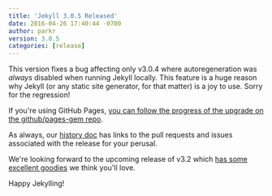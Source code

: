 ```yaml
---
title: 'Jekyll 3.0.5 Released'
date: 2016-04-26 17:40:44 -0700
author: parkr
version: 3.0.5
categories: [release]
---
```


This version fixes a bug affecting only v3.0.4 where autoregeneration was
*always* disabled when running Jekyll locally. This feature is a huge
reason why Jekyll (or any static site generator, for that matter) is a joy
to use. Sorry for the regression!

If you're using GitHub Pages, [you can follow the progress of the upgrade
on the github/pages-gem repo](https://github.com/github/pages-gem/pull/285).

As always, our [history doc](/docs/history/#v3-0-5) has links to the pull
requests and issues associated with the release for your perusal.

We're looking forward to the upcoming release of v3.2 which [has some
excellent goodies](https://github.com/jekyll/jekyll/blob/master/History.markdown#head)
we think you'll love.

Happy Jekylling!
